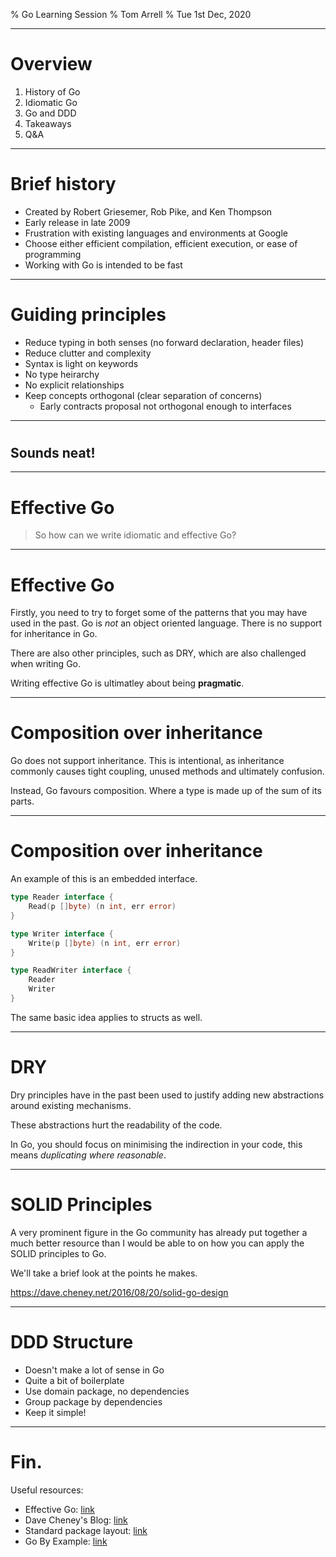 % Go Learning Session
% Tom Arrell
% Tue 1st Dec, 2020

---

# Overview

1. History of Go
2. Idiomatic Go
3. Go and DDD
4. Takeaways
5. Q&A

---

# Brief history

- Created by Robert Griesemer, Rob Pike, and Ken Thompson
- Early release in late 2009
- Frustration with existing languages and environments at Google
- Choose either efficient compilation, efficient execution, or ease of programming
- Working with Go is intended to be fast

---

# Guiding principles

- Reduce typing in both senses (no forward declaration, header files)
- Reduce clutter and complexity
- Syntax is light on keywords
- No type heirarchy
- No explicit relationships
- Keep concepts orthogonal (clear separation of concerns)
  - Early contracts proposal not orthogonal enough to interfaces

---

#

## Sounds neat!

---

# Effective Go

> So how can we write idiomatic and effective Go?

---

# Effective Go

Firstly, you need to try to forget some of the patterns that you may have used
in the past. Go is *not* an object oriented language. There is no support for
inheritance in Go.

There are also other principles, such as DRY, which are also challenged when
writing Go.

Writing effective Go is ultimatley about being **pragmatic**.

---

# Composition over inheritance

Go does not support inheritance. This is intentional, as inheritance
commonly causes tight coupling, unused methods and ultimately confusion.

Instead, Go favours composition. Where a type is made up of the sum of its
parts.

---

# Composition over inheritance

An example of this is an embedded interface.

```go
type Reader interface {
    Read(p []byte) (n int, err error)
}

type Writer interface {
    Write(p []byte) (n int, err error)
}

type ReadWriter interface {
    Reader
    Writer
}
```

The same basic idea applies to structs as well.

---

# DRY

Dry principles have in the past been used to justify adding new abstractions
around existing mechanisms. 

These abstractions hurt the readability of the code. 

In Go, you should focus on minimising the indirection in your code, this means
*duplicating where reasonable*.

---

# SOLID Principles

A very prominent figure in the Go community has already put together a much
better resource than I would be able to on how you can apply the SOLID
principles to Go.

We'll take a brief look at the points he makes.

https://dave.cheney.net/2016/08/20/solid-go-design

---

# DDD Structure

- Doesn't make a lot of sense in Go
- Quite a bit of boilerplate
- Use domain package, no dependencies
- Group package by dependencies
- Keep it simple!

---

# Fin.

Useful resources:

- Effective Go: [link](https://golang.org/doc/effective_go.html)
- Dave Cheney's Blog: [link](https://dave.cheney.net)
- Standard package layout: [link](https://medium.com/@benbjohnson/standard-package-layout-7cdbc8391fc1)
- Go By Example: [link](https://gobyexample.com/)
